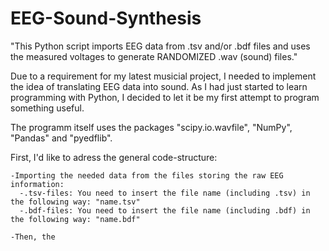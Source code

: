 # EEG-Sound-Synthesis
"This Python script imports EEG data from .tsv and/or .bdf files and uses the measured voltages to generate RANDOMIZED .wav (sound) files."

Due to a requirement for my latest musicial project, I needed to implement the idea of translating EEG data into sound. 
As I had just started to learn programming with Python, I decided to let it be my first attempt to program something useful. 

The programm itself uses the packages "scipy.io.wavfile", "NumPy", "Pandas" and "pyedflib".

First, I'd like to adress the general code-structure:

    -Importing the needed data from the files storing the raw EEG information:
      -.tsv-files: You need to insert the file name (including .tsv) in the following way: "name.tsv"
      -.bdf-files: You need to insert the file name (including .bdf) in the following way: "name.bdf"
       
    -Then, the 
